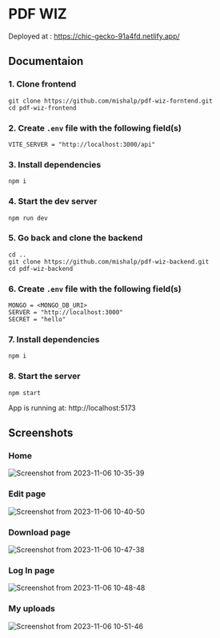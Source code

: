 # PDF WIZ
Deployed at : https://chic-gecko-91a4fd.netlify.app/
## Documentaion
### 1. Clone frontend
```
git clone https://github.com/mishalp/pdf-wiz-forntend.git
cd pdf-wiz-frontend
```
### 2. Create `.env` file with the following field(s)
```
VITE_SERVER = "http://localhost:3000/api"
```
### 3. Install dependencies
```
npm i
```
### 4. Start the dev server
```
npm run dev
```
### 5. Go back and clone the backend
```
cd ..
git clone https://github.com/mishalp/pdf-wiz-backend.git
cd pdf-wiz-backend
```
### 6. Create `.env` file with the following field(s)
```
MONGO = <MONGO_DB_URI>
SERVER = "http://localhost:3000"
SECRET = "hello"
```
### 7. Install dependencies
```
npm i
```
### 8. Start the server
```
npm start
```
App is running at: http://localhost:5173

## Screenshots
### Home
![Screenshot from 2023-11-06 10-35-39](https://github.com/mishalp/pdf-wiz-forntend/assets/72297945/e39d9889-aae0-4671-a15e-ca246a8514d0)

### Edit page
![Screenshot from 2023-11-06 10-40-50](https://github.com/mishalp/pdf-wiz-forntend/assets/72297945/a0e4198d-9a07-4579-8bf9-c4240b2ba7a3)

### Download page
![Screenshot from 2023-11-06 10-47-38](https://github.com/mishalp/pdf-wiz-forntend/assets/72297945/54b3bf0a-d1a0-49b5-95a5-892b87a729a2)

### Log In page
![Screenshot from 2023-11-06 10-48-48](https://github.com/mishalp/pdf-wiz-forntend/assets/72297945/54e0ab5f-0d74-4c80-900a-6a5efc8b8ee1)

### My uploads
![Screenshot from 2023-11-06 10-51-46](https://github.com/mishalp/pdf-wiz-forntend/assets/72297945/22ca49cd-f8c1-4652-a4d3-d27fb689bb14)



